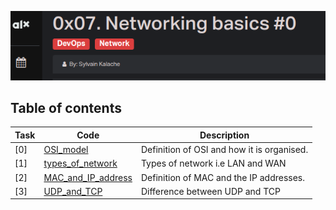![Networking](assets/Screenshot%20from%202023-07-06%2017-09-11.png)

## Table of contents
Task | Code | Description
-----|------ | -----------
[0] | [OSI_model](./0-OSI_model) |  Definition of OSI and how it is organised.
[1] | [types_of_network](./1-types_of_network) |  Types of network i.e LAN and WAN 
[2] | [MAC_and_IP_address](./2-MAC_and_IP_address) |  Definition of MAC and the IP addresses. 
[3] | [UDP_and_TCP](./3-UDP_and_TCP) |  Difference between UDP and TCP 

